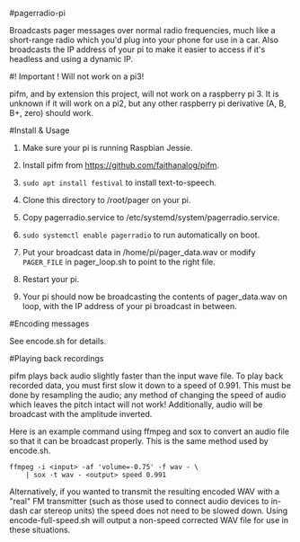 #pagerradio-pi

Broadcasts pager messages over normal radio frequencies, much like a short-range
radio which you'd plug into your phone for use in a car. Also broadcasts the IP
address of your pi to make it easier to access if it's headless and using a
dynamic IP.


#! Important ! Will not work on a pi3!

pifm, and by extension this project, will not work on a raspberry pi 3. It is
unknown if it will work on a pi2, but any other raspberry pi derivative (A, B,
B+, zero) should work.


#Install & Usage

1. Make sure your pi is running Raspbian Jessie.

2. Install pifm from https://github.com/faithanalog/pifm.

3. `sudo apt install festival` to install text-to-speech.

4. Clone this directory to /root/pager on your pi.

5. Copy pagerradio.service to /etc/systemd/system/pagerradio.service.

6. `sudo systemctl enable pagerradio` to run automatically on boot.

7. Put your broadcast data in /home/pi/pager\_data.wav or modify `PAGER_FILE` in
   pager\_loop.sh to point to the right file.

8. Restart your pi.

9. Your pi should now be broadcasting the contents of pager\_data.wav on loop,
   with the IP address of your pi broadcast in between.


#Encoding messages

See encode.sh for details.


#Playing back recordings

pifm plays back audio slightly faster than the input wave file. To play back
recorded data, you must first slow it down to a speed of 0.991. This must be
done by resampling the audio; any method of changing the speed of audio which
leaves the pitch intact will not work! Additionally, audio will be broadcast
with the amplitude inverted.

Here is an example command using ffmpeg and sox to convert an audio file so that
it can be broadcast properly. This is the same method used by encode.sh.

    ffmpeg -i <input> -af 'volume=-0.75' -f wav - \
        | sox -t wav - <output> speed 0.991

Alternatively, if you wanted to transmit the resulting encoded WAV with a "real" FM transmitter (such as those used to connect audio devices to in-dash car stereop units) the speed does not need to be slowed down.  Using encode-full-speed.sh will output a non-speed corrected WAV file for use in these situations. 